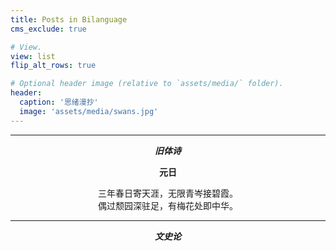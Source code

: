 ```yaml
---
title: Posts in Bilanguage
cms_exclude: true

# View.
view: list
flip_alt_rows: true

# Optional header image (relative to `assets/media/` folder).
header:
  caption: '思绪漫抄'
  image: 'assets/media/swans.jpg'
---
```


---
**<center> _旧体诗_ </center>**


**<center> 元日 </center>**

<center> 三年春日寄天涯，无限青岑接碧霞。 </center>

<center> 偶过颓园深驻足，有梅花处即中华。 </center>

---
***<center> 文史论 </center>***

